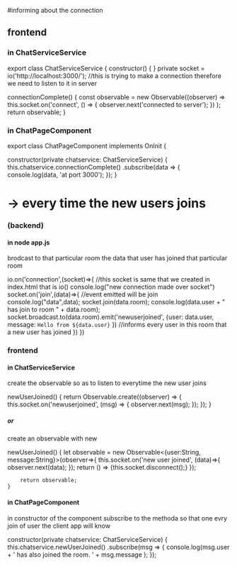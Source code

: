 

#informing about the connection 

## frontend

### in ChatServiceService

 export class ChatServiceService {
  constructor() { }
  private socket = io('http://localhost:3000/'); //this is trying to make a connection therefore we need to listen to it in server

  connectionComplete() {
    const observable = new Observable<String>((observer) =>
    this.socket.on('connect', () => {
       observer.next('connected to server');
    })
    );
    return observable;
  }


### in ChatPageComponent

 export class ChatPageComponent implements OnInit {

  constructor(private chatservice: ChatServiceService) {
    this.chatservice.connectionComplete()
    .subscribe(data => {
      console.log(data, 'at port 3000');
    });
  }
 

# -> every time the new users joins

### (backend)
#### in node app.js 
brodcast to that particular room the data that user has joined that particular room


io.on('connection',(socket)=>{ //this socket is same that we created in index.html that is io()
    console.log("new connection made over socket")
    socket.on('join',(data)=>{  //event emitted will be join
        console.log("data",data);
        socket.join(data.room);
        console.log(data.user + " has join to room " + data.room);
        socket.broadcast.to(data.room).emit('newuserjoined', {user:  data.user, message: `Hello from ${data.user}` }) //informs every user in this room that a new user has joined
    })
})

### frontend
#### in  ChatServiceService 
create the observable so as to listen to everytime the new user joins 

 newUserJoined() {
    return Observable.create((observer) => {
    this.socket.on('newuserjoined', (msg) => {
       observer.next(msg);
    });
   });
  }


#####      or

 create an observable with new 

 newUserJoined()
    {
        let observable = new Observable<{user:String, message:String}>(observer=>{
            this.socket.on('new user joined', (data)=>{
                observer.next(data);
            });
            return () => {this.socket.disconnect();}
        });

        return observable;
    }

#### in  ChatPageComponent
in constructor of the component subscribe to the methoda so that one evry join of user the client app will know

constructor(private chatservice: ChatServiceService) {
this.chatservice.newUserJoined()
    .subscribe(msg => {
      console.log(msg.user + ' has also joined the room. ' + msg.message );
    });

